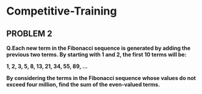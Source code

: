 # Competitive-Training
## PROBLEM 2
**Q.Each new term in the Fibonacci sequence is generated by adding the previous two terms. By starting with 1 and 2, the first 10 terms will be:**

**1, 2, 3, 5, 8, 13, 21, 34, 55, 89, ...**

**By considering the terms in the Fibonacci sequence whose values do not exceed four million, find the sum of the even-valued terms.**
